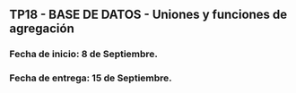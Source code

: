 ## TP18 - BASE DE DATOS - Uniones y funciones de agregación
### Fecha de inicio:  8 de Septiembre.
### Fecha de entrega:  15 de Septiembre.


